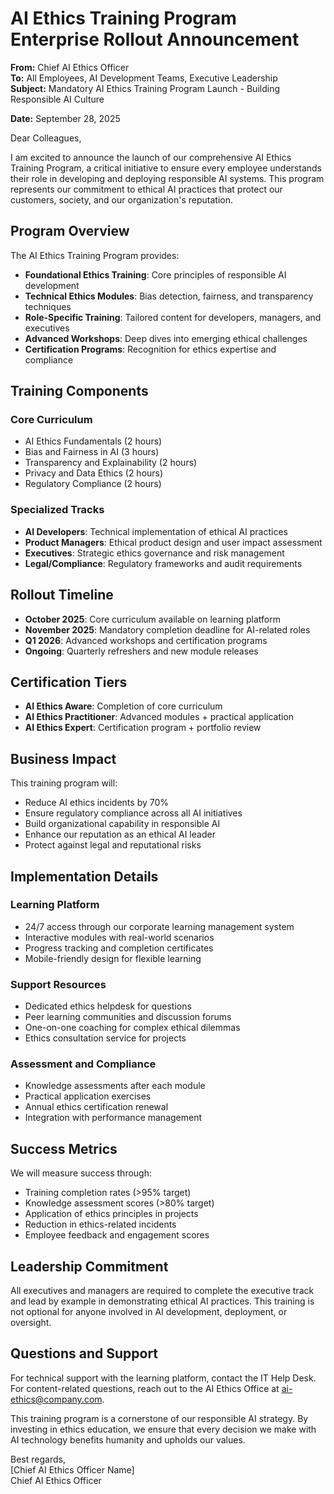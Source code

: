 # AI Ethics Training Program Enterprise Rollout Announcement

**From:** Chief AI Ethics Officer  
**To:** All Employees, AI Development Teams, Executive Leadership  
**Subject:** Mandatory AI Ethics Training Program Launch - Building Responsible AI Culture  

**Date:** September 28, 2025  

Dear Colleagues,

I am excited to announce the launch of our comprehensive AI Ethics Training Program, a critical initiative to ensure every employee understands their role in developing and deploying responsible AI systems. This program represents our commitment to ethical AI practices that protect our customers, society, and our organization's reputation.

## Program Overview

The AI Ethics Training Program provides:

- **Foundational Ethics Training**: Core principles of responsible AI development
- **Technical Ethics Modules**: Bias detection, fairness, and transparency techniques
- **Role-Specific Training**: Tailored content for developers, managers, and executives
- **Advanced Workshops**: Deep dives into emerging ethical challenges
- **Certification Programs**: Recognition for ethics expertise and compliance

## Training Components

### Core Curriculum
- AI Ethics Fundamentals (2 hours)
- Bias and Fairness in AI (3 hours)
- Transparency and Explainability (2 hours)
- Privacy and Data Ethics (2 hours)
- Regulatory Compliance (2 hours)

### Specialized Tracks
- **AI Developers**: Technical implementation of ethical AI practices
- **Product Managers**: Ethical product design and user impact assessment
- **Executives**: Strategic ethics governance and risk management
- **Legal/Compliance**: Regulatory frameworks and audit requirements

## Rollout Timeline

- **October 2025**: Core curriculum available on learning platform
- **November 2025**: Mandatory completion deadline for AI-related roles
- **Q1 2026**: Advanced workshops and certification programs
- **Ongoing**: Quarterly refreshers and new module releases

## Certification Tiers

- **AI Ethics Aware**: Completion of core curriculum
- **AI Ethics Practitioner**: Advanced modules + practical application
- **AI Ethics Expert**: Certification program + portfolio review

## Business Impact

This training program will:

- Reduce AI ethics incidents by 70%
- Ensure regulatory compliance across all AI initiatives
- Build organizational capability in responsible AI
- Enhance our reputation as an ethical AI leader
- Protect against legal and reputational risks

## Implementation Details

### Learning Platform
- 24/7 access through our corporate learning management system
- Interactive modules with real-world scenarios
- Progress tracking and completion certificates
- Mobile-friendly design for flexible learning

### Support Resources
- Dedicated ethics helpdesk for questions
- Peer learning communities and discussion forums
- One-on-one coaching for complex ethical dilemmas
- Ethics consultation service for projects

### Assessment and Compliance
- Knowledge assessments after each module
- Practical application exercises
- Annual ethics certification renewal
- Integration with performance management

## Success Metrics

We will measure success through:

- Training completion rates (>95% target)
- Knowledge assessment scores (>80% target)
- Application of ethics principles in projects
- Reduction in ethics-related incidents
- Employee feedback and engagement scores

## Leadership Commitment

All executives and managers are required to complete the executive track and lead by example in demonstrating ethical AI practices. This training is not optional for anyone involved in AI development, deployment, or oversight.

## Questions and Support

For technical support with the learning platform, contact the IT Help Desk. For content-related questions, reach out to the AI Ethics Office at ai-ethics@company.com.

This training program is a cornerstone of our responsible AI strategy. By investing in ethics education, we ensure that every decision we make with AI technology benefits humanity and upholds our values.

Best regards,  
[Chief AI Ethics Officer Name]  
Chief AI Ethics Officer